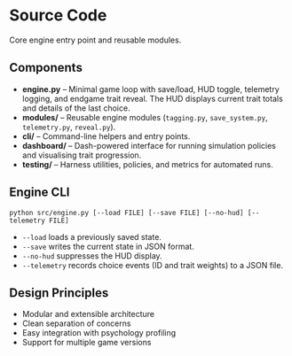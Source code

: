 # Source Code

Core engine entry point and reusable modules.

## Components
- **engine.py** – Minimal game loop with save/load, HUD toggle, telemetry logging, and endgame trait reveal. The HUD displays current trait totals and details of the last choice.
- **modules/** – Reusable engine modules (`tagging.py`, `save_system.py`, `telemetry.py`, `reveal.py`).
- **cli/** – Command-line helpers and entry points.
- **dashboard/** – Dash-powered interface for running simulation policies and visualising trait progression.
- **testing/** – Harness utilities, policies, and metrics for automated runs.

## Engine CLI

```
python src/engine.py [--load FILE] [--save FILE] [--no-hud] [--telemetry FILE]
```
- `--load` loads a previously saved state.
- `--save` writes the current state in JSON format.
- `--no-hud` suppresses the HUD display.
- `--telemetry` records choice events (ID and trait weights) to a JSON file.

## Design Principles
- Modular and extensible architecture
- Clean separation of concerns
- Easy integration with psychology profiling
- Support for multiple game versions

